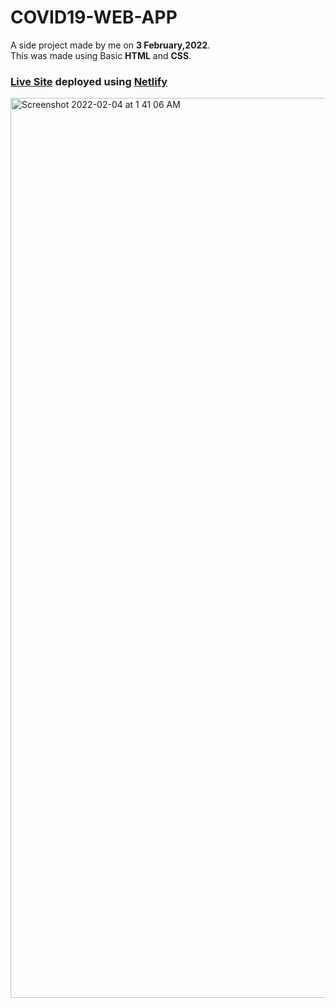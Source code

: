 # COVID19-WEB-APP

A side project made by me on **3 February,2022**.<br>
This was made using Basic **HTML** and **CSS**.
### [Live Site](https://covid-19-timeline-india.netlify.app/) deployed using [Netlify](https://www.netlify.com/)

<img width="1440" alt="Screenshot 2022-02-04 at 1 41 06 AM" src="https://user-images.githubusercontent.com/90490253/152421233-d3e8de72-d034-4b2c-8b85-dca19552bb1d.png">
